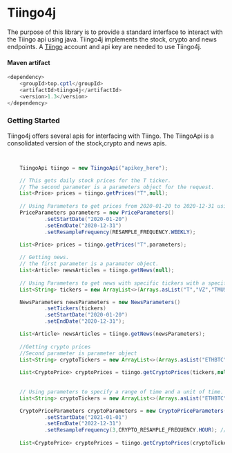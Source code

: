 # Tiingo4j

The purpose of this library is to provide a standard interface to interact with the Tiingo api using java. Tiingo4j implements the stock, crypto and news endpoints.
A [Tiingo](https://api.tiingo.com/) account and api key are needed to use Tiingo4j.


#### Maven artifact
```java
<dependency>
    <groupId>top.cptl</groupId>
    <artifactId>tiingo4j</artifactId>
    <version>1.3</version>
</dependency>
```
### Getting Started
Tiingo4j offers several apis for interfacing with Tiingo. The TiingoApi is a consolidated version of the stock,crypto and news apis.

```java


    TiingoApi tiingo = new TiingoApi("apikey_here");

    // This gets daily stock prices for the T ticker.
    // The second parameter is a parameters object for the request.        
    List<Price> prices = tiingo.getPrices("T",null);
    
    // Using Parameters to get prices from 2020-01-20 to 2020-12-31 using weeks as a unit of time.
    PriceParameters parameters = new PriceParameters()
            .setStartDate("2020-01-20")
            .setEndDate("2020-12-31")
            .setResampleFrequency(RESAMPLE_FREQUENCY.WEEKLY);

    List<Price> prices = tiingo.getPrices("T",parameters);
    
    // Getting news.
    // the first parameter is a paramater object.        
    List<Article> newsArticles = tiingo.getNews(null);
    
    // Using Parameters to get news with specific tickers with a specific time period.
    List<String> tickers = new ArrayList<>(Arrays.asList("T","VZ","TMUS"));

    NewsParameters newsParameters = new NewsParameters()
            .setTickers(tickers)
            .setStartDate("2020-01-20")
            .setEndDate("2020-12-31");

    List<Article> newsArticles = tiingo.getNews(newsParameters);
    
    //Getting crypto prices
    //Second parameter is parameter object        
    List<String> cryptoTickers = new ArrayList<>(Arrays.asList("ETHBTC","BTCUSD"));
   
    List<CryptoPrice> cryptoPrices = tiingo.getCryptoPrices(tickers,null);
   
    
    // Using parameters to specify a range of time and a unit of time.
    List<String> cryptoTickers = new ArrayList<>(Arrays.asList("ETHBTC","BTCUSD"));

    CryptoPriceParameters cryptoParameters = new CryptoPriceParameters()
            .setStartDate("2021-01-01")
            .setEndDate("2022-12-31")
            .setResampleFrequency(3,CRYPTO_RESAMPLE_FREQUENCY.HOUR); // 3 hour candle.
    
    List<CryptoPrice> cryptoPrices = tiingo.getCryptoPrices(cryptoTickers,cryptoParameters);

```